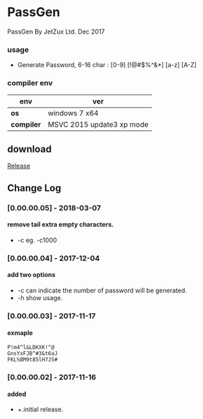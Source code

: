 ﻿# PassGen
PassGen By JetZux Ltd. Dec 2017

### usage
- Generate Password, 6-16 char : [0-9] [!@#$%^&*] [a-z] [A-Z]

### compiler env
|env   | ver|
| - | - |
|__os__|windows 7 x64|
|__compiler__|MSVC 2015 update3 xp mode|

## download

[Release](https://github.com/JetDemo/PassGen/tree/master/bin "Release")

## Change Log
### [0.00.00.05] - 2018-03-07
#### remove tail extra empty characters.
- -c eg. -c1000

### [0.00.00.04] - 2017-12-04
#### add two options
- -c can indicate the number of password will be generated.
- -h show usage.

### [0.00.00.03] - 2017-11-17
#### exmaple
	P!m4^l&LDKXK!^@
	GnsYxFJB^#3&t6aJ
	FKL%8M9t85lH7JS#

### [0.00.00.02] - 2017-11-16
#### added
- +.initial release.

